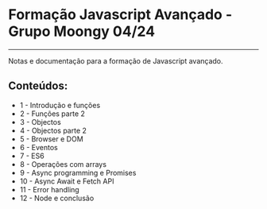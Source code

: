 # Formação Javascript Avançado - Grupo Moongy 04/24

---

Notas e documentação para a formação de Javascript avançado.

## Conteúdos:

- 1 - Introdução e funções
- 2 - Funções parte 2
- 3 - Objectos
- 4 - Objectos parte 2
- 5 - Browser e DOM
- 6 - Eventos
- 7 - ES6
- 8 - Operações com arrays
- 9 - Async programming e Promises
- 10 - Async Await e Fetch API
- 11 - Error handling
- 12 - Node e conclusão
